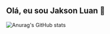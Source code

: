 ## Olá, eu sou Jakson Luan 👋


![Anurag's GitHub stats](https://github-readme-stats.vercel.app/api?https://github.com/https://github.com/jaksonluananuraghazra&show_icons=true&theme=transparent)
